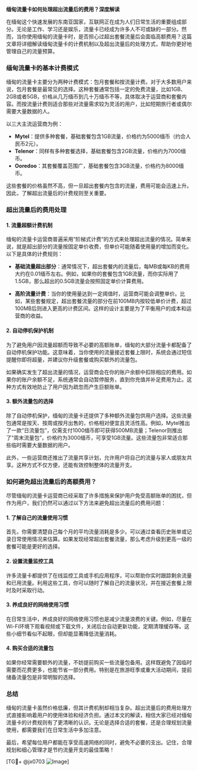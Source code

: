 **缅甸流量卡如何处理超出流量后的费用？深度解读**

在缅甸这个快速发展的东南亚国家，互联网正在成为人们日常生活的重要组成部分。无论是工作、学习还是娱乐，流量卡已经成为许多人不可或缺的一部分。然而，当你使用缅甸的流量卡时，是否担心过超出套餐流量后会面临高额费用？这篇文章将详细解读缅甸流量卡的计费机制以及超出流量后的处理方式，帮助你更好地管理自己的流量预算。

### **缅甸流量卡的基本计费模式**

缅甸的流量卡主要分为两种计费模式：包月套餐和按流量计费。对于大多数用户来说，包月套餐是最常见的选择。这种套餐通常包括一定的免费流量，比如1GB、2GB或者5GB，价格从几万缅币到几十万缅币不等，具体取决于运营商和套餐内容。而按流量计费则适合那些对流量需求较为灵活的用户，比如短期旅行者或偶尔需要大量数据的人。

以三大主流运营商为例：
- **Mytel**：提供多种套餐，基础套餐包含1GB流量，价格约为5000缅币（约合人民币2元）。
- **Telenor**：同样有多种套餐选择，基础套餐包含2GB流量，价格约为7000缅币。
- **Ooredoo**：其套餐覆盖范围广，基础套餐包含3GB流量，价格约为8000缅币。

这些套餐的价格虽然不高，但一旦超出套餐内包含的流量，费用可能会迅速上升。因此，了解超出流量后的计费规则至关重要。

### **超出流量后的费用处理**

#### **1. 流量超额计费机制**
缅甸的流量卡运营商普遍采用“阶梯式计费”的方式来处理超出流量的情况。简单来说，就是超出部分的流量按固定单价收费，但单价可能随着使用量的增加而变化。以下是具体的计费规则：

- **基础流量超出部分**：通常情况下，超出套餐内的流量后，每MB或每KB的费用大约在0.01缅币左右。例如，如果你的套餐包含1GB流量，而你实际用了1.5GB，那么超出的0.5GB流量会按照固定单价计算费用。
  
- **高阶流量计费**：当你的使用量达到一定阈值时，运营商可能会调整单价。比如，某些套餐规定，超出套餐流量的部分在前100MB内按较低单价计费，超过100MB后则进入更高的计费区间。这样的设计主要是为了平衡用户的成本和运营商的收益。

#### **2. 自动停机保护机制**
为了避免用户因流量超额而导致不必要的高额账单，缅甸的大部分流量卡都配备了自动停机保护功能。这意味着，当你使用的流量接近套餐上限时，系统会通过短信提醒你即将超量，并建议你升级套餐或购买额外的流量包。

如果确实发生了超出流量的情况，运营商会在你的账户余额中扣除相应的费用。如果你的账户余额不足，系统通常会自动暂停服务，直到你充值并补足费用为止。这种方式有效地防止了用户因为疏忽而产生巨额账单。

#### **3. 额外流量包的选择**
除了自动停机保护，缅甸的流量卡还提供了多种额外流量包供用户选择。这些流量包通常是按天、按周或按月出售的，价格相对便宜且灵活性高。例如，Mytel推出了一款“日流量包”，仅需支付1000缅币即可获得500MB流量；Telenor则推出了“周末流量包”，价格约为3000缅币，可享受1GB流量。这些流量包非常适合那些临时需要大量数据的用户。

此外，一些运营商还推出了流量共享计划，允许用户将自己的流量与家人或朋友共享。这种方式不仅方便，还能有效控制整体的流量开支。

### **如何避免超出流量后的高额费用？**

尽管缅甸的流量卡运营商已经采取了许多措施来保护用户免受高额账单的困扰，但作为用户，我们仍然可以通过以下方法来避免超出流量后的费用问题：

#### **1. 了解自己的流量使用习惯**
首先，你需要清楚自己每个月的平均流量消耗是多少。可以通过查看历史账单或记录日常使用情况来估算。如果发现经常超出套餐流量，那么考虑升级到更高一级的套餐可能是更好的选择。

#### **2. 设置流量监控工具**
许多流量卡都提供了在线监控工具或手机应用程序，可以帮助你实时跟踪剩余流量和已用流量。利用这些工具，你可以随时了解自己的流量状况，并在接近套餐上限时及时采取行动。

#### **3. 养成良好的网络使用习惯**
在日常生活中，养成良好的网络使用习惯也是减少流量浪费的关键。例如，尽量在Wi-Fi环境下观看视频或下载文件，关闭后台自动更新功能，定期清理缓存等。这些小细节看似不起眼，但却能显著降低流量消耗。

#### **4. 购买合适的流量包**
如果你经常需要额外的流量，不妨提前购买一些流量包备用。这样既避免了因临时需要而花费更多，也能节省一部分费用。特别是在旅游旺季或重大活动期间，提前储备流量包是非常明智的选择。

### **总结**

缅甸的流量卡虽然价格低廉，但其计费机制却相当复杂。超出流量后的费用处理方式直接影响着用户的使用体验和经济负担。通过本文的解读，相信大家已经对缅甸流量卡的计费规则有了更清晰的认识。无论是选择合适的套餐，还是合理规划流量使用，都需要我们在日常生活中多加注意。

最后，希望每位用户都能在享受高速网络的同时，避免不必要的支出。记住，合理规划和细心管理才是节约流量开支的最佳策略！

[TG💪+ @jx0703 ![Image](https://github.com/user-attachments/assets/dbca1d08-cadb-493c-b0ec-ad6f7a83f270)]